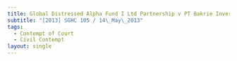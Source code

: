 ```yaml
---
title: Global Distressed Alpha Fund I Ltd Partnership v PT Bakrie Investindo
subtitle: "[2013] SGHC 105 / 14\_May\_2013"
tags:
  - Contempt of Court
  - Civil Contempt
layout: single
---
```


